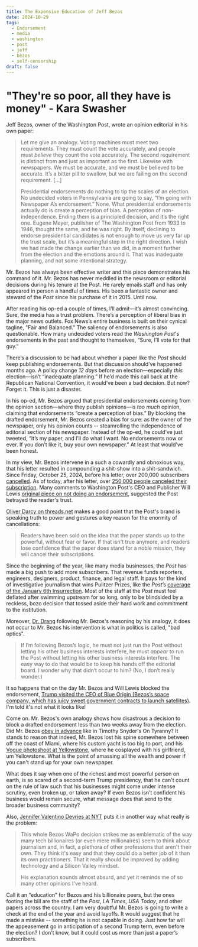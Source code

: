 ```yaml
---
title: The Expensive Education of Jeff Bezos
date: 2024-10-29
tags:
  - Endorsement
  - media
  - washington
  - post
  - jeff
  - bezos
  - self-censorship
draft: false
---
```

# "They're so poor, all they have is money" - Kara Swasher

Jeff Bezos, owner of the Washington Post, wrote an opinion editorial in his own paper:

> Let me give an analogy. Voting machines must meet two requirements. They must count the vote accurately, and people must _believe_ they count the vote accurately. The second requirement is distinct from and just as important as the first. Likewise with newspapers. We must be accurate, and we must be believed to be accurate. It’s a bitter pill to swallow, but we are failing on the second requirement. [...]
>
> Presidential endorsements do nothing to tip the scales of an election. No undecided voters in Pennsylvania are going to say, “I’m going with Newspaper A’s endorsement.” None. What presidential endorsements actually do is create a perception of bias. A perception of non-independence. Ending them is a principled decision, and it’s the right one. Eugene Meyer, publisher of The Washington Post from 1933 to 1946, thought the same, and he was right. By itself, declining to endorse presidential candidates is not enough to move us very far up the trust scale, but it’s a meaningful step in the right direction. I wish we had made the change earlier than we did, in a moment further from the election and the emotions around it. That was inadequate planning, and not some intentional strategy.

Mr. Bezos has always been effective writer and this piece demonstrates his command of it. Mr. Bezos has never meddled in the newsroom or editorial decisions during his tenure at the Post. He rarely emails staff and has only appeared in person a handful of times. His been a fantastic owner and steward of the *Post* since his purchase of it in 2015. Until now.

After reading his op-ed a couple of times, I’ll admit—it’s almost convincing. Sure, the media has a trust problem. There’s a perception of liberal bias in the major news outlets. Fox News’s entire business is built on their cynical tagline, "Fair and Balanced.” The saliency of endorsements is also questionable. How many undecided voters read the _Washington Post_'s endorsements in the past and thought to themselves, “Sure, I’ll vote for that guy.”

There’s a discussion to be had about whether a paper like the _Post_ should keep publishing endorsements. But that discussion should’ve happened months ago. A policy change *12 days* before an election—especially _this_ election—isn’t “inadequate planning.” If he’d made this call back at the Republican National Convention, it would’ve been a bad decision. But now? Forget it. This is just a disaster.

In his op-ed, Mr. Bezos argued that presidential endorsements coming from the opinion section—where they publish opinions—is _too much_ opinion, claiming that endorsements “create a perception of bias.”  By blocking the drafted endorsement, Mr. Bezos created a bias for sure: as the owner of the newspaper, only his opinion counts -- steamrolling the independence of editorial section of his newspaper. Instead of the op-ed, he could’ve just tweeted, “It’s my paper, and I’ll do what I want. No endorsements now or ever. If you don’t like it, buy your own newspaper.” At least that would’ve been honest.

In my view, Mr. Bezos intervene in a such a cowardly and obnoxious way, that his letter resulted in compounding a shit-show into a shit-sandwich. Since Friday, October 25, 2024, before his letter, over 200,000 subscribers [cancelled](https://www.npr.org/2024/10/28/nx-s1-5168416/washington-post-bezos-endorsement-president-cancellations-resignations). As of today, after his letter, over [250,000 people canceled their subscription](https://www.npr.org/2024/10/29/nx-s1-5170939/more-than-250-000-subscribers-have-left-washington-post-over-withheld-endorsement). Many comments to Washington Post's CEO and Publisher Will Lewis [original piece on not doing an endorsement](https://www.washingtonpost.com/opinions/2024/10/25/washington-post-endorsement/), suggested the Post betrayed the reader's trust.

 [Oliver Darcy on threads.net](https://www.threads.net/@oliverdarcy/post/DBmEORlvYbh?xmt=AQGzSDA4ApAHGaEAd18jyYGZTBQBEsOR65zHjjtyw_DxXw) makes a good point that the Post's brand is speaking truth to power and gestures a key reason for the enormity of cancellations:

> Readers have been sold on the idea that the paper stands up to the powerful, without fear or favor. If that isn't true anymore, and readers lose confidence that the paper does stand for a noble mission, they will cancel their subscriptions.

Since the beginning of the year, like many media businesses, the _Post_ has made a big push to add more subscribers. That revenue funds reporters, engineers, designers, product, finance, and legal staff. It pays for the kind of investigative journalism that wins Pulitzer Prizes, like the _Post_’s [coverage of the January 6th Insurrection](https://www.washingtonpost.com/media/2022/05/09/washington-post-wins-pulitzer-prize-jan-6-coverage/).  Most of the staff at the _Post_ must feel deflated after swimming upstream for so long, only to be blindsided by a reckless, bozo decision that tossed aside their hard work and commitment to the institution. 

Moreover, [Dr. Drang](https://fosstodon.org/@drdrang/113387991801308851) following Mr. Bezos's reasoning by his analogy, it does not occur to Mr. Bezos his intervention is what in politics is called, "bad optics".

> If I’m following Bezos’s logic, he must not just run the Post without letting his other business interests interfere, he must *appear* to run the Post without letting his other business interests interfere. The easy way to do that would be to keep his hands off the editorial board. I wonder why that didn’t occur to him? (No, I don’t really wonder.)

It so happens that on the day Mr. Bezos and Will Lewis blocked the endorsement, [Trump visited the CEO of Blue Origin (Bezos’s space company, which has juicy sweet government contracts to launch satellites)]((https://www.thedailybeast.com/is-this-the-reason-jeff-bezos-owned-washington-post-didnt-endorse-kamala-harris-blue-origin-donald-trump/)). I'm told it's not what it looks like!

Come on. Mr. Bezos's own analogy shows how disastrous a decision to block a drafted endorsement less than two weeks away from the election. Did Mr. Bezos [obey in advance](https://snyder.substack.com/p/obeying-in-advance) like in Timothy Snyder's On Tyranny? It stands to reason that indeed, Mr. Bezos lost his spine somewhere between off the coast of Miami, where his custom yacht is too big to port, and his  [Vogue photoshoot at Yellowstone](https://slate.com/human-interest/2023/11/jeff-bezos-and-lauren-sanchez-vogue-photoshoot.html), where he cosplayed with his girlfriend, um Yellowstone.  What is the point of amassing all the wealth and power if you can't stand up for your own newspaper. 

What does it say when one of the richest and most powerful person on earth, is so scared of a second-term Trump presidency, that he can't count on the rule of law such that his businesses might come under intense scrutiny, even broken up, or taken away? If even Bezos isn’t confident his business would remain secure, what message does that send to the broader business community?

Also, [Jennifer Valentino Devries at NYT](https://www.threads.net/@jenvalentino_nyt/post/DBtsrqLObvS?xmt=AQGzSDA4ApAHGaEAd18jyYGZTBQBEsOR65zHjjtyw_DxXw) puts it in another way what really is the problem:

> This whole Bezos WaPo decision strikes me as emblematic of the way many tech billionaires (or even mere millionaires) seem to think about journalism and, in fact, a plethora of other professions that aren't their own. They think it's easy and that they could do a better job of it than its own practitioners. That it really should be improved by adding technology and a Silicon Valley mindset.
 >
 >His explanation sounds almost absurd, and yet it reminds me of so many other opinions I've heard.

Call it an “education” for Bezos and his billionaire peers, but the ones footing the bill are the staff of the _Post_, _LA Times_, _USA Today_, and other papers across the country. I am very doubtful Mr. Bezos is going to write a check at the end of the year and avoid layoffs. It would suggest that he made a mistake -- something he is not capable in doing. Just how far will the appeasement go in anticipation of a second Trump term, even before the election? I don’t know, but it could cost us more than just a paper’s subscribers.






